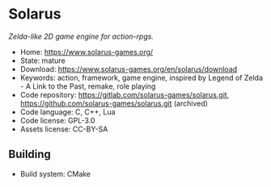 # Solarus

_Zelda-like 2D game engine for action-rpgs._

- Home: https://www.solarus-games.org/
- State: mature
- Download: https://www.solarus-games.org/en/solarus/download
- Keywords: action, framework, game engine, inspired by Legend of Zelda - A Link to the Past, remake, role playing
- Code repository: https://gitlab.com/solarus-games/solarus.git, https://github.com/solarus-games/solarus.git (archived)
- Code language: C, C++, Lua
- Code license: GPL-3.0
- Assets license: CC-BY-SA

## Building

- Build system: CMake
